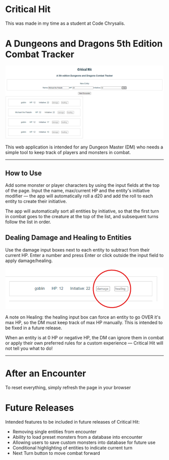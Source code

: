 # Critical Hit

This was made in my time as a student at Code Chrysalis.

# A Dungeons and Dragons 5th Edition Combat Tracker

![assets/critical_hit_main_page.png](assets/critical_hit_main_page.png)

This web application is intended for any Dungeon Master (DM) who needs a simple tool to keep track of players and monsters in combat.

---

## How to Use

Add some monster or player characters by using the input fields at the top of the page. Input the name, max/current HP and the entity's initiative modifier — the app will automatically roll a d20 and add the roll to each entity to create their initiative.

The app will automatically sort all entities by initiative, so that the first turn in combat goes to the creature at the top of the list, and subsequent turns follow the list in order.

## Dealing Damage and Healing to Entities

Use the damage input boxes next to each entity to subtract from their current HP. Enter a number and press Enter or click outside the input field to apply damage/healing.

![assets/damage_healing_inputs.png](assets/damage_healing_inputs.png)

A note on Healing: the healing input box can force an entity to go OVER it's max HP, so the DM must keep track of max HP manually. This is intended to be fixed in a future release.

When an entity is at 0 HP or negative HP, the DM can ignore them in combat or apply their own preferred rules for a custom experience — Critical Hit will not tell you what to do!

---

# After an Encounter

To reset everything, simply refresh the page in your browser

# Future Releases

Intended features to be included in future releases of Critical Hit:

- Removing single entities from encounter
- Ability to load preset monsters from a database into encounter
- Allowing users to save custom monsters into database for future use
- Conditional highlighting of entities to indicate current turn
- Next Turn button to move combat forward